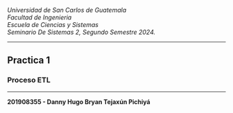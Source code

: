 *Universidad de San Carlos de Guatemala*  
*Facultad de Ingenieria*  
*Escuela de Ciencias y Sistemas*  
*Seminario De Sistemas 2, Segundo Semestre 2024.*  

___
## **Practica 1**
### **Proceso ETL**
___
**201908355 - Danny Hugo Bryan Tejaxún Pichiyá**